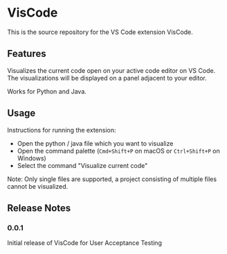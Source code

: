 # VisCode

This is the source repository for the VS Code extension VisCode. 

## Features

Visualizes the current code open on your active code editor on VS Code. The visualizations will be displayed on a panel adjacent to your editor.

Works for Python and Java.

## Usage

Instructions for running the extension:
* Open the python / java file which you want to visualize
* Open the command palette (`Cmd+Shift+P` on macOS or `Ctrl+Shift+P` on Windows)
* Select the command "Visualize current code"

Note: Only single files are supported, a project consisting of multiple files cannot be visualized.

## Release Notes

### 0.0.1

Initial release of VisCode for User Acceptance Testing